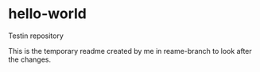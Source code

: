 # hello-world
Testin repository

This is the temporary readme created by me in reame-branch to look after the changes.
